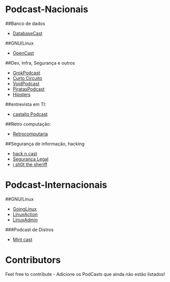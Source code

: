 # Podcast-Nacionais

##Banco de dados

- [DatabaseCast](http://databasecast.com.br/wp/)

##GNU/Linux

- [OpenCast](http://tecnologiaaberta.com.br/category/opencast/)

##Dev, Infra, Segurança e outros

- [GrokPodcast](http://www.grokpodcast.com/)
- [Curto Circuito](http://curtocircuito.cc/)
- [VoidPodcast](https://voidpodcast.wordpress.com/)
- [PiratasPodcast](http://piratas.podomatic.com/)
- [Hipsters](http://hipsters.tech/category/podcast/)

##entrevista em TI:
- [castalio Podcast](http://castalio.info/)

##Retro computação:
- [Retrocomputaria](http://www.retrocomputaria.com.br/o-podcast/)

##Segurança de informação, hacking
- [hack n cast](http://hackncast.org/)
- [Segurança Legal](http://www.segurancalegal.com/lista-de-episodios/)
- [i sh0t the sheriff](http://www.naopod.com.br/)

# Podcast-Internacionais

##GNU/Linux

- [GoingLinux](http://goinglinux.com/)
- [LinuxAction](http://goinglinux.com/)
- [LinuxAdmin](http://linuxadminshow.com/)

###Podcast de Distros
- [Mint cast](https://mintcast.org/)

# Contributors

Feel free to contribute - Adicione os PodCasts que ainda não estão listados!
